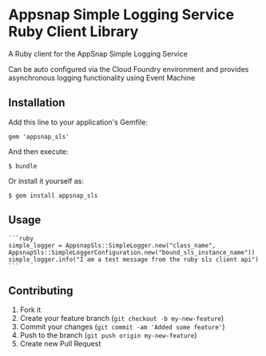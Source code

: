 # Appsnap Simple Logging Service Ruby Client Library

A Ruby client for the AppSnap Simple Logging Service

Can be auto configured via the Cloud Foundry environment and provides asynchronous logging functionality using Event Machine

## Installation

Add this line to your application's Gemfile:

    gem 'appsnap_sls'

And then execute:

    $ bundle

Or install it yourself as:

    $ gem install appsnap_sls

## Usage

    ```ruby
    simple_logger = AppsnapSls::SimpleLogger.new("class_name", AppsnapSls::SimpleLoggerConfiguration.new("bound_sls_instance_name"))
    simple_logger.info("I am a test message from the ruby sls client api")
    ```

## Contributing

1. Fork it
2. Create your feature branch (`git checkout -b my-new-feature`)
3. Commit your changes (`git commit -am 'Added some feature'`)
4. Push to the branch (`git push origin my-new-feature`)
5. Create new Pull Request
